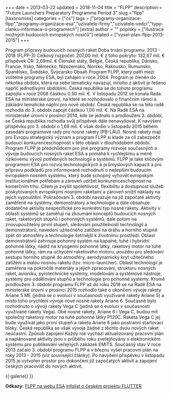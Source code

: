 +++
date = 2013-03-22
updated = 2018-11-04
title = "FLPP"
description = "Future Launchers Preparatory Programme Period 3"
slug ="flpp"
[taxonomies]
categories = ["cs"]
tags = ["programy-organizace-flpp","programy-organizace-esa","uzivatele-firmy","uzivatele-vedci","typy-clanku-informace-o-programech"]
[extra]
author = ""
popisky = ["Ilustrace možných budoucích evropských nosičů"]
related = ["vysel-plan-flpp-2013-2015"]
+++

Program přípravy budoucích nosných raket Doba trvání programu: 2013 - 2018 (FLPP-3) Celkový rozpočet: 207,00 mil. € z toho pokryto: 132,67 mil. € příspěvek ČR: 2,69mil. € Členské státy, Belgie, Česká republika, Dánsko, Francie, Irsko, Německo, Nizozemsko, Norsko, Rakousko, Rumunsko, Španělsko, Švédsko, Švýcarsko Obsah Program FLPP, který patří mezi volitelné programy ESA, byl zahájen v roce 2004. Program je členěn do několika období, která na sebe tematicky navazují, mnoho z aktivit je řešeno napříč jednotlivými obdobími. Česká republika se do tohoto programu zapojila v roce 2008 částkou 0,50 mil. €. V listopadu 2012 se konala Rada ESA na ministerské úrovni, na které se rozhodovalo o finančním rámci a základní tematické náplni pro nové období. Česká republika se na této radě rozhodla do 3. období zapojit částkou 1,00 mil. €. Na Radě ESA na ministerské úrovni v prosinci 2014, kde se jednalo o prodloužení 3. období, se Česká republika rozhodla svůj příspěvek dále nenavyšovat. K navýšení příspěvku pro 3. období o 1,69 mil. € však došlo v listopadu 2015 během zasedání programové rady pro nosné rakety (PB-LAU). Nosné rakety mají pro Evropu strategický význam a program FLPP si klade za cíl zabezpečit budoucí konkurenceschopnost v této oblasti v dlouhodobém období. Program FLPP je předchůdcem pro jiné programy rozvoje současných a vývoje budoucích nosných raket ESA a pomáhá k rychlejšímu a méně rizikovému vývoji potřebných technologií a systémů. FLPP je také klíčovým programem ESA pro rozvoj technologických a průmyslových kapacit a pro přípravu podkladů pro informované rozhodnutí o nejlepším budoucím evropském nosném systému, který bude schopný vyhovět evropským institucionálním potřebám a zároveň udržet konkurenceschopnost na komerčním trhu. Cílem je zvýšit spolehlivost, flexibilitu a dostupnost služeb poskytovaných evropskými nosnými raketami a zároveň snížit náklady na jejich vypouštění. Pokračování 3. období navazuje na již započaté aktivity zaměřené na systémy, demonstrátory a technologie a dále obsahuje dodatečné aktivity nespecifické pro konkrétní typ nosné rakety. Aktivity v oblasti systémů se zaměřují na zkoumání konceptů budoucích nosných raket, raketových stupňů i pohonných systémů, dále potom na znovupoužitelný první stupeň, sledování použitelnosti technologií a demonstrátorů, navedení užitečného zatížení na dráhu a horního stupně zpět do atmosféry a technologie šetrnější k životnímu prostředí. Oblast demonstrátorů zahrnuje pohonný systém na kapalné, tuhé i hybridní pohonné látky, nádrž na kryogenní pohonné látky, raketový motor na tuhé pohonné látky, rám na uchycení raketového motoru, pouzdro pro sledování sestupu horního stupně do atmosféry, aerodynamický kryt užitečného zatížení a malou nosnou raketu (tzv. micro-launcher). Oblast technologií je zaměřena na pokročilé materiály a jejich zpracování, strukturu nosných raket, avioniku, pyrotechnické systémy, modelování a systémové nástroje, systémy pro oddělování stupňů a technologie pro pohonné systémy. Kromě prodloužení 3. období programu FLPP až do roku 2018 se na Radě ESA na ministerské úrovni v prosinci 2015 rozhodlo také o ukončení vývoje rakety Ariane 5 ME (jedná se o evoluci v současnosti využívané rakety Ariane 5) a místo toho urychlení vývoje nové nosné rakety Ariane 6. Současně bylo rozhodnuto o vývoji rakety Vega C (jedná se o evoluci v současnosti využívané rakety Vega). Obě nosné rakety, Ariane 6 i Vega C, budou mít společný raketový motor na tuhé pohonné látky P120C. Raketa Vega C jej bude využívat jako první stupeň a raketa Ariane 6 jako postranní startovací bloky. Česká republika se však vývoje žádné z těchto dvou nových raket neúčastní. Způsob zapojení Každý rok vychází aktualizovaný pracovní plán a naplánované aktivity jsou v průběhu roku zveřejňovány v elektronickém systému pro publikování veřejných zakázek EMITS. Současný stav V roce 2013 začalo 3. období programu FLPP a v březnu vyšel pracovní plán na roky 2013 - 2015 (viz související články). Po navýšení příspěvku v listopadu 2015 je vytvořen prostor pro dokončení již započatých aktivit a zapojení českých pracovišť do nových aktivit.

{{ galerie() }}

**Odkazy:**
[FLPP na webu ESA]
[Infolist o českém projektu FLUTTER]

[FLPP na webu ESA]: http://www.esa.int/Our_Activities/Technology/About_Future_Launchers_Preparatory_Programme_FLPP
[Infolist o českém projektu FLUTTER]: http://www.czechspace.cz/cs/system/files/CSO+factsheet+FLUTTER-web.pdf
